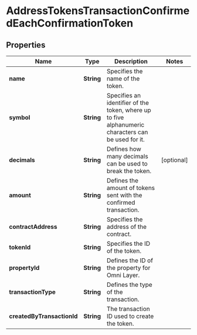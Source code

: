 

# AddressTokensTransactionConfirmedEachConfirmationToken


## Properties

Name | Type | Description | Notes
------------ | ------------- | ------------- | -------------
**name** | **String** | Specifies the name of the token. | 
**symbol** | **String** | Specifies an identifier of the token, where up to five alphanumeric characters can be used for it. | 
**decimals** | **String** | Defines how many decimals can be used to break the token. |  [optional]
**amount** | **String** | Defines the amount of tokens sent with the confirmed transaction. | 
**contractAddress** | **String** | Specifies the address of the contract. | 
**tokenId** | **String** | Specifies the ID of the token. | 
**propertyId** | **String** | Defines the ID of the property for Omni Layer. | 
**transactionType** | **String** | Defines the type of the transaction. | 
**createdByTransactionId** | **String** | The transaction ID used to create the token. | 



